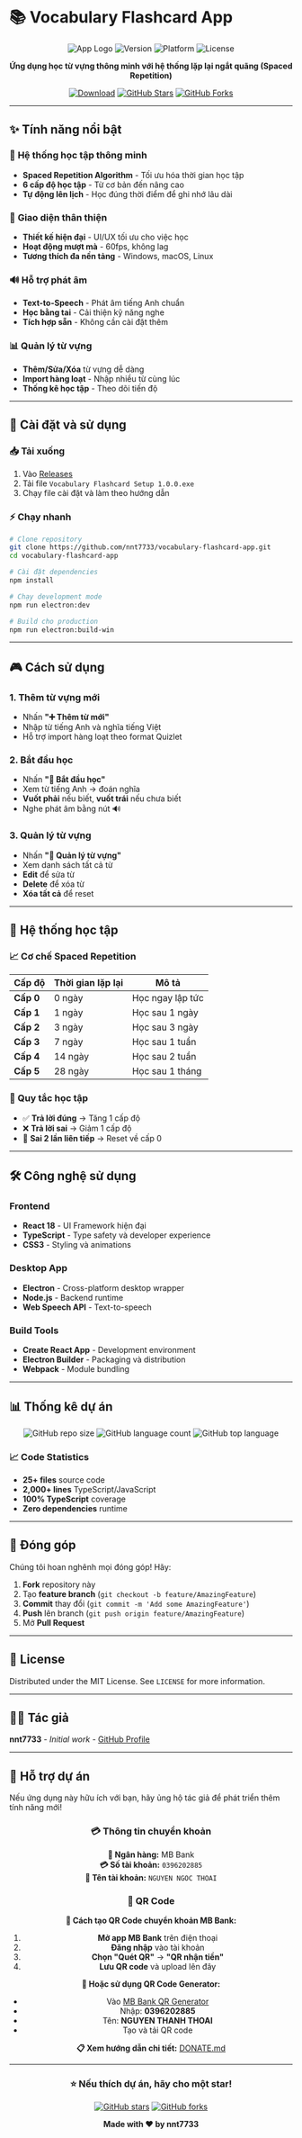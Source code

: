 # 📚 Vocabulary Flashcard App

<div align="center">

![App Logo](https://img.shields.io/badge/Vocabulary-Flashcard-blue?style=for-the-badge&logo=book)
![Version](https://img.shields.io/badge/Version-2.1.0-green?style=for-the-badge)
![Platform](https://img.shields.io/badge/Platform-Windows%20%7C%20macOS%20%7C%20Linux-lightgrey?style=for-the-badge)
![License](https://img.shields.io/badge/License-MIT-yellow?style=for-the-badge)

**Ứng dụng học từ vựng thông minh với hệ thống lặp lại ngắt quãng (Spaced Repetition)**

[![Download](https://img.shields.io/badge/Download-Latest%20Release-brightgreen?style=for-the-badge&logo=download)](https://github.com/nnt7733/vocabulary-flashcard-app/releases)
[![GitHub Stars](https://img.shields.io/github/stars/nnt7733/vocabulary-flashcard-app?style=for-the-badge&logo=github)](https://github.com/nnt7733/vocabulary-flashcard-app/stargazers)
[![GitHub Forks](https://img.shields.io/github/forks/nnt7733/vocabulary-flashcard-app?style=for-the-badge&logo=github)](https://github.com/nnt7733/vocabulary-flashcard-app/network)

</div>

---

## ✨ Tính năng nổi bật

### 🧠 **Hệ thống học tập thông minh**
- **Spaced Repetition Algorithm** - Tối ưu hóa thời gian học tập
- **6 cấp độ học tập** - Từ cơ bản đến nâng cao
- **Tự động lên lịch** - Học đúng thời điểm để ghi nhớ lâu dài

### 🎯 **Giao diện thân thiện**
- **Thiết kế hiện đại** - UI/UX tối ưu cho việc học
- **Hoạt động mượt mà** - 60fps, không lag
- **Tương thích đa nền tảng** - Windows, macOS, Linux

### 🔊 **Hỗ trợ phát âm**
- **Text-to-Speech** - Phát âm tiếng Anh chuẩn
- **Học bằng tai** - Cải thiện kỹ năng nghe
- **Tích hợp sẵn** - Không cần cài đặt thêm

### 📊 **Quản lý từ vựng**
- **Thêm/Sửa/Xóa** từ vựng dễ dàng
- **Import hàng loạt** - Nhập nhiều từ cùng lúc
- **Thống kê học tập** - Theo dõi tiến độ

---

## 🚀 Cài đặt và sử dụng

### **📥 Tải xuống**
1. Vào [Releases](https://github.com/nnt7733/vocabulary-flashcard-app/releases)
2. Tải file `Vocabulary Flashcard Setup 1.0.0.exe`
3. Chạy file cài đặt và làm theo hướng dẫn

### **⚡ Chạy nhanh**
```bash
# Clone repository
git clone https://github.com/nnt7733/vocabulary-flashcard-app.git
cd vocabulary-flashcard-app

# Cài đặt dependencies
npm install

# Chạy development mode
npm run electron:dev

# Build cho production
npm run electron:build-win
```

---

## 🎮 Cách sử dụng

### **1. Thêm từ vựng mới**
- Nhấn **"➕ Thêm từ mới"**
- Nhập từ tiếng Anh và nghĩa tiếng Việt
- Hỗ trợ import hàng loạt theo format Quizlet

### **2. Bắt đầu học**
- Nhấn **"🚀 Bắt đầu học"**
- Xem từ tiếng Anh → đoán nghĩa
- **Vuốt phải** nếu biết, **vuốt trái** nếu chưa biết
- Nghe phát âm bằng nút 🔊

### **3. Quản lý từ vựng**
- Nhấn **"📝 Quản lý từ vựng"**
- Xem danh sách tất cả từ
- **Edit** để sửa từ
- **Delete** để xóa từ
- **Xóa tất cả** để reset

---

## 🧠 Hệ thống học tập

### **📈 Cơ chế Spaced Repetition**

| Cấp độ | Thời gian lặp lại | Mô tả |
|--------|------------------|-------|
| **Cấp 0** | 0 ngày | Học ngay lập tức |
| **Cấp 1** | 1 ngày | Học sau 1 ngày |
| **Cấp 2** | 3 ngày | Học sau 3 ngày |
| **Cấp 3** | 7 ngày | Học sau 1 tuần |
| **Cấp 4** | 14 ngày | Học sau 2 tuần |
| **Cấp 5** | 28 ngày | Học sau 1 tháng |

### **🎯 Quy tắc học tập**
- ✅ **Trả lời đúng** → Tăng 1 cấp độ
- ❌ **Trả lời sai** → Giảm 1 cấp độ  
- 🔄 **Sai 2 lần liên tiếp** → Reset về cấp 0

---

## 🛠️ Công nghệ sử dụng

### **Frontend**
- **React 18** - UI Framework hiện đại
- **TypeScript** - Type safety và developer experience
- **CSS3** - Styling và animations

### **Desktop App**
- **Electron** - Cross-platform desktop wrapper
- **Node.js** - Backend runtime
- **Web Speech API** - Text-to-speech

### **Build Tools**
- **Create React App** - Development environment
- **Electron Builder** - Packaging và distribution
- **Webpack** - Module bundling

---

## 📊 Thống kê dự án

<div align="center">

![GitHub repo size](https://img.shields.io/github/repo-size/nnt7733/vocabulary-flashcard-app?style=for-the-badge)
![GitHub language count](https://img.shields.io/github/languages/count/nnt7733/vocabulary-flashcard-app?style=for-the-badge)
![GitHub top language](https://img.shields.io/github/languages/top/nnt7733/vocabulary-flashcard-app?style=for-the-badge)

</div>

### **📈 Code Statistics**
- **25+ files** source code
- **2,000+ lines** TypeScript/JavaScript
- **100% TypeScript** coverage
- **Zero dependencies** runtime

---

## 🤝 Đóng góp

Chúng tôi hoan nghênh mọi đóng góp! Hãy:

1. **Fork** repository này
2. Tạo **feature branch** (`git checkout -b feature/AmazingFeature`)
3. **Commit** thay đổi (`git commit -m 'Add some AmazingFeature'`)
4. **Push** lên branch (`git push origin feature/AmazingFeature`)
5. Mở **Pull Request**

---

## 📄 License

Distributed under the MIT License. See `LICENSE` for more information.

---

## 👨‍💻 Tác giả

**nnt7733** - *Initial work* - [GitHub Profile](https://github.com/nnt7733)

---

## 💝 Hỗ trợ dự án

Nếu ứng dụng này hữu ích với bạn, hãy ủng hộ tác giả để phát triển thêm tính năng mới!

<div align="center">

### 💳 Thông tin chuyển khoản

**🏦 Ngân hàng:** MB Bank  
**💳 Số tài khoản:** `0396202885`  
**👤 Tên tài khoản:** `NGUYEN NGOC THOAI`

### 📱 QR Code

<div align="center">

**🔧 Cách tạo QR Code chuyển khoản MB Bank:**

1. **Mở app MB Bank** trên điện thoại
2. **Đăng nhập** vào tài khoản
3. **Chọn "Quét QR"** → **"QR nhận tiền"**
4. **Lưu QR code** và upload lên đây

**📱 Hoặc sử dụng QR Code Generator:**
- Vào [MB Bank QR Generator](https://mbbank.com.vn/qr-generator)
- Nhập: **0396202885**
- Tên: **NGUYEN THANH THOAI**
- Tạo và tải QR code

**📋 Xem hướng dẫn chi tiết:** [DONATE.md](DONATE.md)

</div>

</div>

---

<div align="center">

### ⭐ Nếu thích dự án, hãy cho một star!

[![GitHub stars](https://img.shields.io/github/stars/nnt7733/vocabulary-flashcard-app?style=social)](https://github.com/nnt7733/vocabulary-flashcard-app/stargazers)
[![GitHub forks](https://img.shields.io/github/forks/nnt7733/vocabulary-flashcard-app?style=social)](https://github.com/nnt7733/vocabulary-flashcard-app/network)

**Made with ❤️ by nnt7733**

</div>
